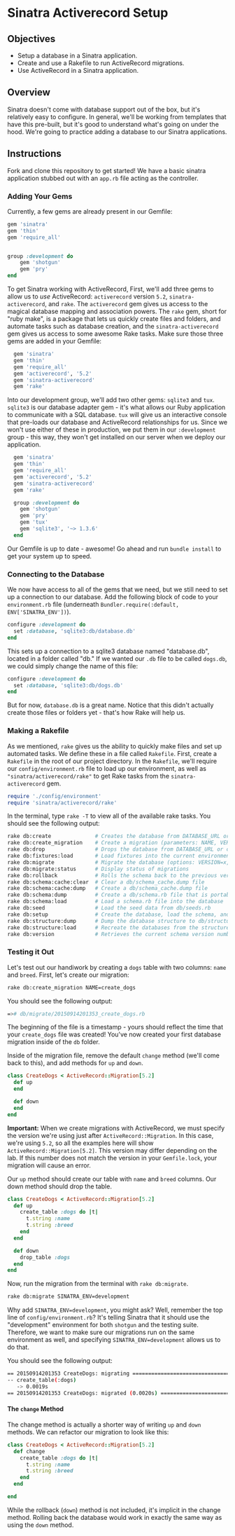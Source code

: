 # Sinatra Activerecord Setup

## Objectives

- Setup a database in a Sinatra application.
- Create and use a Rakefile to run ActiveRecord migrations.
- Use ActiveRecord in a Sinatra application.

## Overview

Sinatra doesn't come with database support out of the box, but it's relatively
easy to configure. In general, we'll be working from templates that have this
pre-built, but it's good to understand what's going on under the hood. We're
going to practice adding a database to our Sinatra applications.

## Instructions

Fork and clone this repository to get started! We have a basic sinatra
application stubbed out with an `app.rb` file acting as the controller.

### Adding Your Gems

Currently, a few gems are already present in our Gemfile:

```ruby
gem 'sinatra'
gem 'thin'
gem 'require_all'


group :development do
	gem 'shotgun'
	gem 'pry'
end
```

To get Sinatra working with ActiveRecord, First, we'll add three gems to allow
us to _use_ ActiveRecord: `activerecord` version `5.2`, `sinatra-activerecord`,
and `rake`. The `activerecord` gem gives us access to the magical database
mapping and association powers. The `rake` gem, short for "ruby make", is a
package that lets us quickly create files and folders, and automate tasks such
as database creation, and the `sinatra-activerecord` gem gives us access to some
awesome Rake tasks. Make sure those three gems are added in your Gemfile:

```ruby
  gem 'sinatra'
  gem 'thin'
  gem 'require_all'
  gem 'activerecord', '5.2'
  gem 'sinatra-activerecord'
  gem 'rake'
```

Into our development group, we'll add two other gems: `sqlite3` and `tux`.
`sqlite3` is our database adapter gem - it's what allows our Ruby application to
communicate with a SQL database. `tux` will give us an interactive console that
pre-loads our database and ActiveRecord relationships for us. Since we won't use
either of these in production, we put them in our `:development` group - this
way, they won't get installed on our server when we deploy our application.

```ruby
  gem 'sinatra'
  gem 'thin'
  gem 'require_all'
  gem 'activerecord', '5.2'
  gem 'sinatra-activerecord'
  gem 'rake'

  group :development do
    gem 'shotgun'
    gem 'pry'
    gem 'tux'
    gem 'sqlite3', '~> 1.3.6'
  end
```

Our Gemfile is up to date - awesome! Go ahead and run `bundle install` to get
your system up to speed.

### Connecting to the Database

We now have access to all of the gems that we need, but we still need to set up
a connection to our database. Add the following block of code to your
`environment.rb` file (underneath `Bundler.require(:default,
ENV['SINATRA_ENV'])`).

```ruby
configure :development do
  set :database, 'sqlite3:db/database.db'
end
```

This sets up a connection to a sqlite3 database named "database.db", located in
a folder called "db." If we wanted our `.db` file to be called `dogs.db`, we
could simply change the name of this file:

```ruby
configure :development do
  set :database, 'sqlite3:db/dogs.db'
end
```

But for now, `database.db` is a great name. Notice that this didn't actually
create those files or folders yet - that's how Rake will help us.

### Making a Rakefile

As we mentioned, `rake` gives us the ability to quickly make files and set up
automated tasks. We define these in a file called `Rakefile`. First, create a
`Rakefile` in the root of our project directory. In the `Rakefile`, we'll
require our `config/environment.rb` file to load up our environment, as well as
`"sinatra/activerecord/rake"` to get Rake tasks from the `sinatra-activerecord`
gem.

```ruby
require './config/environment'
require 'sinatra/activerecord/rake'
```

In the terminal, type `rake -T` to view all of the available rake tasks. You
should see the following output:

```bash
rake db:create              # Creates the database from DATABASE_URL or config/database.yml for...
rake db:create_migration    # Create a migration (parameters: NAME, VERSION)
rake db:drop                # Drops the database from DATABASE_URL or config/database.yml for t...
rake db:fixtures:load       # Load fixtures into the current environment's database
rake db:migrate             # Migrate the database (options: VERSION=x, VERBOSE=false, SCOPE=blog)
rake db:migrate:status      # Display status of migrations
rake db:rollback            # Rolls the schema back to the previous version (specify steps w/ S...
rake db:schema:cache:clear  # Clear a db/schema_cache.dump file
rake db:schema:cache:dump   # Create a db/schema_cache.dump file
rake db:schema:dump         # Create a db/schema.rb file that is portable against any DB suppor...
rake db:schema:load         # Load a schema.rb file into the database
rake db:seed                # Load the seed data from db/seeds.rb
rake db:setup               # Create the database, load the schema, and initialize with the see...
rake db:structure:dump      # Dump the database structure to db/structure.sql
rake db:structure:load      # Recreate the databases from the structure.sql file
rake db:version             # Retrieves the current schema version number
```

### Testing it Out

Let's test out our handiwork by creating a `dogs` table with two columns: `name`
and `breed`. First, let's create our migration:

```bash
rake db:create_migration NAME=create_dogs
```

You should see the following output:

```bash
=># db/migrate/20150914201353_create_dogs.rb
```

The beginning of the file is a timestamp - yours should reflect the time that
your `create_dogs` file was created! You've now created your first database
migration inside of the `db` folder.

Inside of the migration file, remove the default `change` method (we'll come
back to this), and add methods for `up` and `down`.

```ruby
class CreateDogs < ActiveRecord::Migration[5.2]
  def up
  end

  def down
  end
end
```

**Important:** When we create migrations with ActiveRecord, we must specify the
version we're using just after `ActiveRecord::Migration`. In this case, we're
using `5.2`, so all the examples here will show `ActiveRecord::Migration[5.2]`.
This version may differ depending on the lab. If this number does not match
the version in your `Gemfile.lock`, your migration will cause an error.

Our `up` method should create our table with `name` and `breed` columns. Our
down method should drop the table.

```ruby
class CreateDogs < ActiveRecord::Migration[5.2]
  def up
    create_table :dogs do |t|
      t.string :name
      t.string :breed
    end
  end

  def down
    drop_table :dogs
  end
end
```

Now, run the migration from the terminal with `rake db:migrate`.

```bash
rake db:migrate SINATRA_ENV=development
```

Why add `SINATRA_ENV=development`, you might ask? Well, remember the top line of
`config/environment.rb`? It's telling Sinatra that it should use the
"development" environment for both `shotgun` and the testing suite. Therefore,
we want to make sure our migrations run on the same environment as well, and
specifying `SINATRA_ENV=development` allows us to do that.

You should see the following output:

```bash
== 20150914201353 CreateDogs: migrating =======================================
-- create_table(:dogs)
   -> 0.0019s
== 20150914201353 CreateDogs: migrated (0.0020s) ==============================
```

#### The `change` Method

The change method is actually a shorter way of writing `up` and `down` methods.
We can refactor our migration to look like this:

```rb
class CreateDogs < ActiveRecord::Migration[5.2]
  def change
    create_table :dogs do |t|
      t.string :name
      t.string :breed
    end
  end

end
```

While the rollback (`down`) method is not included, it's implicit in the change
method. Rolling back the database would work in exactly the same way as using
the `down` method.

